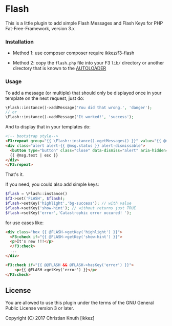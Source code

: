 # Flash

This is a little plugin to add simple Flash Messages and Flash Keys for PHP Fat-Free-Framework, version 3.x

### Installation


- Method 1: use composer composer require ikkez/f3-flash

- Method 2: copy the `flash.php` file into your F3 `lib/` directory or another directory that is known to the [AUTOLOADER](https://fatfreeframework.com/quick-reference#AUTOLOAD)


### Usage


To add a message (or multiple) that should only be displayed once in your template on the next request, just do:

```php
\Flash::instance()->addMessage('You did that wrong.', 'danger');
// or 
\Flash::instance()->addMessage('It worked!', 'success');
```

And to display that in your templates do:

```html
<!-- bootstrap style-->
<F3:repeat group="{{ \Flash::instance()->getMessages() }}" value="{{ @msg }}">
<div class="alert alert-{{ @msg.status }} alert-dismissable">
  <button type="button" class="close" data-dismiss="alert" aria-hidden="true">&times;</button>
  {{ @msg.text | esc }}
</div>
</F3:repeat>
```

That's it.

If you need, you could also add simple keys:


```php
$flash = \Flash::instance()
$f3->set('FLASH', $flash);
$flash->setKey('highlight','bg-success'); // with value
$flash->setKey('show-hint'); // without returns just TRUE
$flash->setKey('error','Catastrophic error occured! ');
```

for use cases like:

```html
<div class="box {{ @FLASH->getKey('highlight') }}">
  <F3:check if="{{ @FLASH->getKey('show-hint') }}">
  <p>It's new !!!</p>
  </F3:check>
  ...
</div>
```

```html
<F3:check if="{{ @@FLASH && @FLASH->hasKey('error') }}">
    <p>{{ @FLASH->getKey('error') }}</p>
</F3:check>
```



## License

You are allowed to use this plugin under the terms of the GNU General Public License version 3 or later.

Copyright (C) 2017 Christian Knuth [ikkez]

